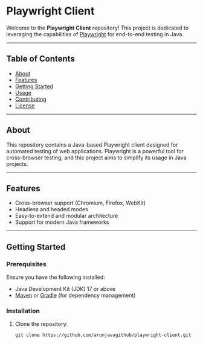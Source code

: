 # Playwright Client

Welcome to the **Playwright Client** repository! This project is dedicated to leveraging the capabilities of [Playwright](https://playwright.dev/) for end-to-end testing in Java.

---

## Table of Contents

- [About](#about)
- [Features](#features)
- [Getting Started](#getting-started)
- [Usage](#usage)
- [Contributing](#contributing)
- [License](#license)

---

## About

This repository contains a Java-based Playwright client designed for automated testing of web applications. Playwright is a powerful tool for cross-browser testing, and this project aims to simplify its usage in Java projects.

---

## Features

- Cross-browser support (Chromium, Firefox, WebKit)
- Headless and headed modes
- Easy-to-extend and modular architecture
- Support for modern Java frameworks

---

## Getting Started

### Prerequisites

Ensure you have the following installed:

- Java Development Kit (JDK) 17 or above
- [Maven](https://maven.apache.org/) or [Gradle](https://gradle.org/) (for dependency management)

### Installation

1. Clone the repository:

   ```bash
   git clone https://github.com/arunjavagithub/playwright-client.git
